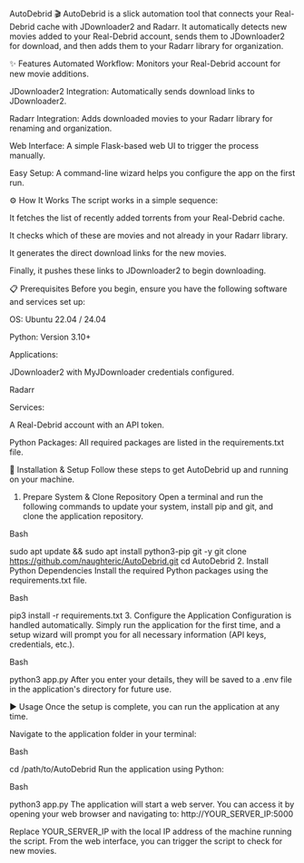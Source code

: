 AutoDebrid 🎬
AutoDebrid is a slick automation tool that connects your Real-Debrid cache with JDownloader2 and Radarr. It automatically detects new movies added to your Real-Debrid account, sends them to JDownloader2 for download, and then adds them to your Radarr library for organization.

✨ Features
Automated Workflow: Monitors your Real-Debrid account for new movie additions.

JDownloader2 Integration: Automatically sends download links to JDownloader2.

Radarr Integration: Adds downloaded movies to your Radarr library for renaming and organization.

Web Interface: A simple Flask-based web UI to trigger the process manually.

Easy Setup: A command-line wizard helps you configure the app on the first run.

⚙️ How It Works
The script works in a simple sequence:

It fetches the list of recently added torrents from your Real-Debrid cache.

It checks which of these are movies and not already in your Radarr library.

It generates the direct download links for the new movies.

Finally, it pushes these links to JDownloader2 to begin downloading.

📋 Prerequisites
Before you begin, ensure you have the following software and services set up:

OS: Ubuntu 22.04 / 24.04

Python: Version 3.10+

Applications:

JDownloader2 with MyJDownloader credentials configured.

Radarr

Services:

A Real-Debrid account with an API token.

Python Packages: All required packages are listed in the requirements.txt file.

🚀 Installation & Setup
Follow these steps to get AutoDebrid up and running on your machine.

1. Prepare System & Clone Repository
Open a terminal and run the following commands to update your system, install pip and git, and clone the application repository.

Bash

sudo apt update && sudo apt install python3-pip git -y
git clone https://github.com/naughteric/AutoDebrid.git
cd AutoDebrid
2. Install Python Dependencies
Install the required Python packages using the requirements.txt file.

Bash

pip3 install -r requirements.txt
3. Configure the Application
Configuration is handled automatically. Simply run the application for the first time, and a setup wizard will prompt you for all necessary information (API keys, credentials, etc.).

Bash

python3 app.py
After you enter your details, they will be saved to a .env file in the application's directory for future use.

▶️ Usage
Once the setup is complete, you can run the application at any time.

Navigate to the application folder in your terminal:

Bash

cd /path/to/AutoDebrid
Run the application using Python:

Bash

python3 app.py
The application will start a web server. You can access it by opening your web browser and navigating to:
http://YOUR_SERVER_IP:5000

Replace YOUR_SERVER_IP with the local IP address of the machine running the script. From the web interface, you can trigger the script to check for new movies.
